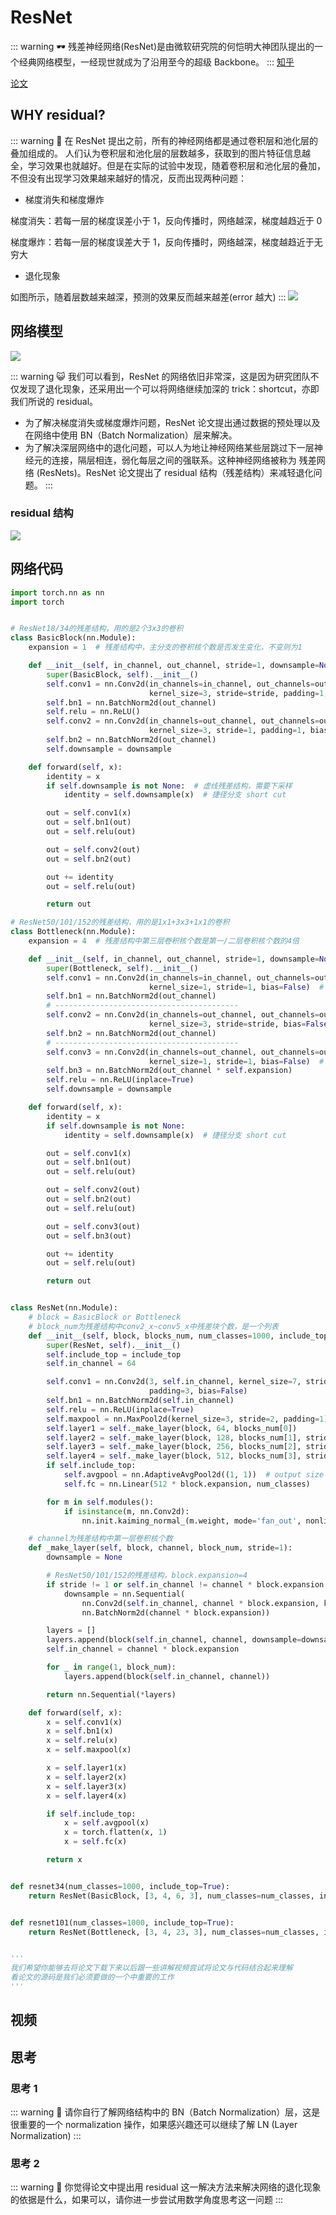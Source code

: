 # ResNet
::: warning 🕶
残差神经网络(ResNet)是由微软研究院的何恺明大神团队提出的一个经典网络模型，一经现世就成为了沿用至今的超级 Backbone。
:::
[知乎](https://zhuanlan.zhihu.com/p/101332297)

[论文](https://arxiv.org/pdf/1512.03385.pdf)

## WHY residual?
::: warning 🎨
在 ResNet 提出之前，所有的神经网络都是通过卷积层和池化层的叠加组成的。
人们认为卷积层和池化层的层数越多，获取到的图片特征信息越全，学习效果也就越好。但是在实际的试验中发现，随着卷积层和池化层的叠加，不但没有出现学习效果越来越好的情况，反而出现两种问题：

- 梯度消失和梯度爆炸

梯度消失：若每一层的梯度误差小于 1，反向传播时，网络越深，梯度越趋近于 0

梯度爆炸：若每一层的梯度误差大于 1，反向传播时，网络越深，梯度越趋近于无穷大

- 退化现象

如图所示，随着层数越来越深，预测的效果反而越来越差(error 越大)
:::
![](https://pic-hdu-cs-wiki-1307923872.cos.ap-shanghai.myqcloud.com/boxcnBDfBnOPmS0btwNseKvsN6f.png)

## 网络模型

![](https://pic-hdu-cs-wiki-1307923872.cos.ap-shanghai.myqcloud.com/boxcnn8a16DYyEPEVuHxvvw7eAf.png)

::: warning 😺
我们可以看到，ResNet 的网络依旧非常深，这是因为研究团队不仅发现了退化现象，还采用出一个可以将网络继续加深的 trick：shortcut，亦即我们所说的 residual。

- 为了解决梯度消失或梯度爆炸问题，ResNet 论文提出通过数据的预处理以及在网络中使用 BN（Batch Normalization）层来解决。
- 为了解决深层网络中的退化问题，可以人为地让神经网络某些层跳过下一层神经元的连接，隔层相连，弱化每层之间的强联系。这种神经网络被称为 残差网络 (ResNets)。ResNet 论文提出了 residual 结构（残差结构）来减轻退化问题。
:::
### residual 结构

![](https://pic-hdu-cs-wiki-1307923872.cos.ap-shanghai.myqcloud.com/boxcnhgVaLChu3O2omGJKzFU7uB.png)

## 网络代码

```python
import torch.nn as nn
import torch


# ResNet18/34的残差结构，用的是2个3x3的卷积
class BasicBlock(nn.Module):
    expansion = 1  # 残差结构中，主分支的卷积核个数是否发生变化，不变则为1

    def __init__(self, in_channel, out_channel, stride=1, downsample=None):  # downsample对应虚线残差结构
        super(BasicBlock, self).__init__()
        self.conv1 = nn.Conv2d(in_channels=in_channel, out_channels=out_channel,
                               kernel_size=3, stride=stride, padding=1, bias=False)
        self.bn1 = nn.BatchNorm2d(out_channel)
        self.relu = nn.ReLU()
        self.conv2 = nn.Conv2d(in_channels=out_channel, out_channels=out_channel,
                               kernel_size=3, stride=1, padding=1, bias=False)
        self.bn2 = nn.BatchNorm2d(out_channel)
        self.downsample = downsample

    def forward(self, x):
        identity = x
        if self.downsample is not None:  # 虚线残差结构，需要下采样
            identity = self.downsample(x)  # 捷径分支 short cut

        out = self.conv1(x)
        out = self.bn1(out)
        out = self.relu(out)

        out = self.conv2(out)
        out = self.bn2(out)

        out += identity
        out = self.relu(out)

        return out

# ResNet50/101/152的残差结构，用的是1x1+3x3+1x1的卷积
class Bottleneck(nn.Module):
    expansion = 4  # 残差结构中第三层卷积核个数是第一/二层卷积核个数的4倍

    def __init__(self, in_channel, out_channel, stride=1, downsample=None):
        super(Bottleneck, self).__init__()
        self.conv1 = nn.Conv2d(in_channels=in_channel, out_channels=out_channel,
                               kernel_size=1, stride=1, bias=False)  # squeeze channels
        self.bn1 = nn.BatchNorm2d(out_channel)
        # -----------------------------------------
        self.conv2 = nn.Conv2d(in_channels=out_channel, out_channels=out_channel,
                               kernel_size=3, stride=stride, bias=False, padding=1)
        self.bn2 = nn.BatchNorm2d(out_channel)
        # -----------------------------------------
        self.conv3 = nn.Conv2d(in_channels=out_channel, out_channels=out_channel * self.expansion,
                               kernel_size=1, stride=1, bias=False)  # unsqueeze channels
        self.bn3 = nn.BatchNorm2d(out_channel * self.expansion)
        self.relu = nn.ReLU(inplace=True)
        self.downsample = downsample

    def forward(self, x):
        identity = x
        if self.downsample is not None:
            identity = self.downsample(x)  # 捷径分支 short cut

        out = self.conv1(x)
        out = self.bn1(out)
        out = self.relu(out)

        out = self.conv2(out)
        out = self.bn2(out)
        out = self.relu(out)

        out = self.conv3(out)
        out = self.bn3(out)

        out += identity
        out = self.relu(out)

        return out


class ResNet(nn.Module):
    # block = BasicBlock or Bottleneck
    # block_num为残差结构中conv2_x~conv5_x中残差块个数，是一个列表
    def __init__(self, block, blocks_num, num_classes=1000, include_top=True):
        super(ResNet, self).__init__()
        self.include_top = include_top
        self.in_channel = 64

        self.conv1 = nn.Conv2d(3, self.in_channel, kernel_size=7, stride=2,
                               padding=3, bias=False)
        self.bn1 = nn.BatchNorm2d(self.in_channel)
        self.relu = nn.ReLU(inplace=True)
        self.maxpool = nn.MaxPool2d(kernel_size=3, stride=2, padding=1)
        self.layer1 = self._make_layer(block, 64, blocks_num[0])             # conv2_x
        self.layer2 = self._make_layer(block, 128, blocks_num[1], stride=2)  # conv3_x
        self.layer3 = self._make_layer(block, 256, blocks_num[2], stride=2)  # conv4_x
        self.layer4 = self._make_layer(block, 512, blocks_num[3], stride=2)  # conv5_x
        if self.include_top:
            self.avgpool = nn.AdaptiveAvgPool2d((1, 1))  # output size = (1, 1)
            self.fc = nn.Linear(512 * block.expansion, num_classes)

        for m in self.modules():
            if isinstance(m, nn.Conv2d):
                nn.init.kaiming_normal_(m.weight, mode='fan_out', nonlinearity='relu')

    # channel为残差结构中第一层卷积核个数
    def _make_layer(self, block, channel, block_num, stride=1):
        downsample = None

        # ResNet50/101/152的残差结构，block.expansion=4
        if stride != 1 or self.in_channel != channel * block.expansion:
            downsample = nn.Sequential(
                nn.Conv2d(self.in_channel, channel * block.expansion, kernel_size=1, stride=stride, bias=False),
                nn.BatchNorm2d(channel * block.expansion))

        layers = []
        layers.append(block(self.in_channel, channel, downsample=downsample, stride=stride))
        self.in_channel = channel * block.expansion

        for _ in range(1, block_num):
            layers.append(block(self.in_channel, channel))

        return nn.Sequential(*layers)

    def forward(self, x):
        x = self.conv1(x)
        x = self.bn1(x)
        x = self.relu(x)
        x = self.maxpool(x)

        x = self.layer1(x)
        x = self.layer2(x)
        x = self.layer3(x)
        x = self.layer4(x)

        if self.include_top:
            x = self.avgpool(x)
            x = torch.flatten(x, 1)
            x = self.fc(x)

        return x


def resnet34(num_classes=1000, include_top=True):
    return ResNet(BasicBlock, [3, 4, 6, 3], num_classes=num_classes, include_top=include_top)


def resnet101(num_classes=1000, include_top=True):
    return ResNet(Bottleneck, [3, 4, 23, 3], num_classes=num_classes, include_top=include_top)


'''
我们希望你能够去将论文下载下来以后跟一些讲解视频尝试将论文与代码结合起来理解
看论文的源码是我们必须要做的一个中重要的工作
'''
```

## 视频

<Bilibili bvid='BV1P3411y7nn'/>

## 思考

### 思考 1
::: warning 🤔
请你自行了解网络结构中的 BN（Batch Normalization）层，这是很重要的一个 normalization 操作，如果感兴趣还可以继续了解 LN (Layer Normalization)
:::
### 思考 2
::: warning 🤔
你觉得论文中提出用 residual 这一解决方法来解决网络的退化现象的依据是什么，如果可以，请你进一步尝试用数学角度思考这一问题
:::